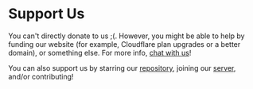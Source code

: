 # Support Us
You can't directly donate to us ;(. However, you might be able to help by funding our website (for example, Cloudflare plan upgrades or a better domain), or something else. For more info, [chat with us](https://discord.gg/D3K3Fqz)! 

You can also support us by starring our [repository](https://github.com/DynoCC/Dyno_Custom_Commands), joining our [server](https://discord.gg/D3K3Fqz), and/or contributing!
